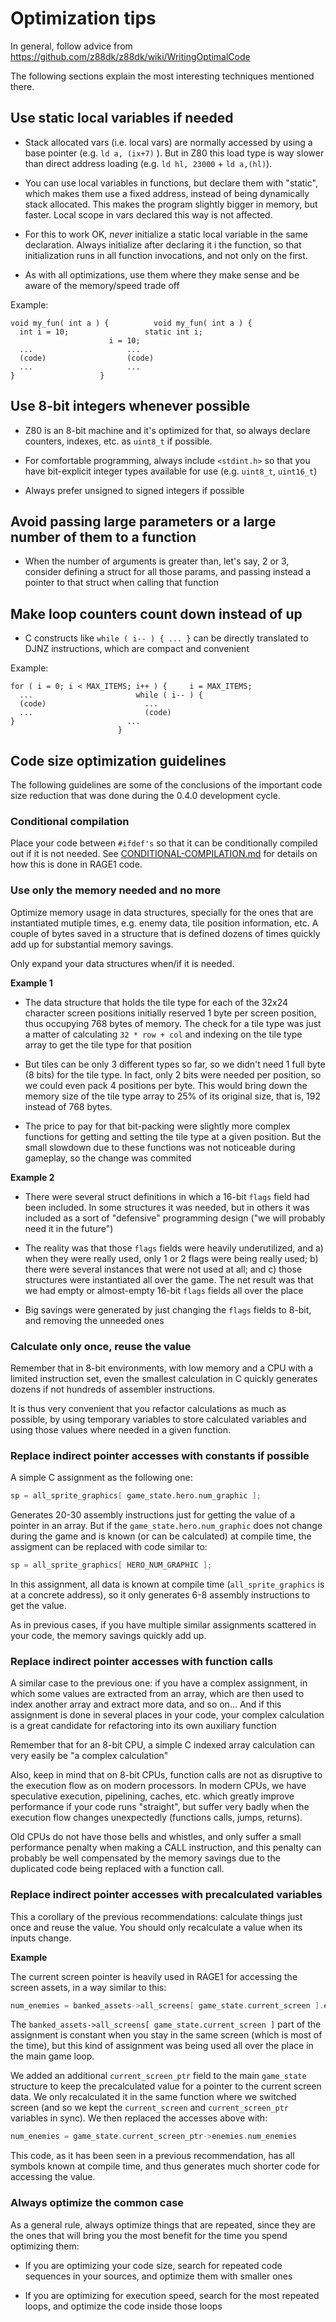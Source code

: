 # Optimization tips

In general, follow advice from https://github.com/z88dk/z88dk/wiki/WritingOptimalCode

The following sections explain the most interesting techniques mentioned there.

## Use static local variables if needed

* Stack allocated vars (i.e.  local vars) are normally accessed by using a
  base pointer (e.g.  `ld a, (ix+7)` ).  But in Z80 this load type is way
  slower than direct address loading (e.g.  `ld hl, 23000` + `ld a,(hl)`).

* You can use local variables in functions, but declare them with "static",
  which makes them use a fixed address, instead of being dynamically stack
  allocated.  This makes the program slightly bigger in memory, but faster. 
  Local scope in vars declared this way is not affected.

* For this to work OK, _never_ initialize a static local variable in the
  same declaration.  Always initialize after declaring it i the function, so
  that initialization runs in all function invocations, and not only on the
  first.

* As with all optimizations, use them where they make sense and be aware of
  the memory/speed trade off

Example:

```
void my_fun( int a ) {			void my_fun( int a ) {
  int i = 10;				  static int i;
					  i = 10;
  ...					  ...
  (code)				  (code)
  ...					  ...
}					}
```

## Use 8-bit integers whenever possible

* Z80 is an 8-bit machine and it's optimized for that, so always declare
  counters, indexes, etc. as `uint8_t` if possible.

* For comfortable programming, always include `<stdint.h>` so that you have
  bit-explicit integer types available for use (e.g. `uint8_t`, `uint16_t`)

* Always prefer unsigned to signed integers if possible

## Avoid passing large parameters or a large number of them to a function

* When the number of arguments is greater than, let's say, 2 or 3, consider
  defining a struct for all those params, and passing instead a pointer to
  that struct when calling that function

## Make loop counters count down instead of up

* C constructs like `while ( i-- ) { ... }` can be directly translated to
  DJNZ instructions, which are compact and convenient

Example:

```
for ( i = 0; i < MAX_ITEMS; i++ ) {		i = MAX_ITEMS;
  ...						while ( i-- ) {
  (code)					  ...
  ...						  (code)
}						  ...
						}
```

## Code size optimization guidelines

The following guidelines are some of the conclusions of the important code
size reduction that was done during the 0.4.0 development cycle.

### Conditional compilation

Place your code between `#ifdef's` so that it can be conditionally
compiled out if it is not needed.  See
[CONDITIONAL-COMPILATION.md](CONDITIONAL-COMPILATION.md) for details on how
this is done in RAGE1 code.

### Use only the memory needed and no more

Optimize memory usage in data structures, specially for the ones that are
instantiated mutiple times, e.g.  enemy data, tile position information,
etc.  A couple of bytes saved in a structure that is defined dozens of times
quickly add up for substantial memory savings.

Only expand your data structures when/if it is needed.

**Example 1**

- The data structure that holds the tile type for each of the 32x24
  character screen positions initially reserved 1 byte per screen position,
  thus occupying 768 bytes of memory. The check for a tile type was just a
  matter of calculating `32 * row + col` and indexing on the tile type array
  to get the tile type for that position

- But tiles can be only 3 different types so far, so we didn't need 1 full
  byte (8 bits) for the tile type.  In fact, only 2 bits were needed per
  position, so we could even pack 4 positions per byte.  This would bring
  down the memory size of the tile type array to 25% of its original size,
  that is, 192 instead of 768 bytes.

- The price to pay for that bit-packing were slightly more complex functions
  for getting and setting the tile type at a given position.  But the small
  slowdown due to these functions was not noticeable during gameplay, so the
  change was commited

**Example 2**

- There were several struct definitions in which a 16-bit `flags` field had
  been included.  In some structures it was needed, but in others it was
  included as a sort of "defensive" programming design ("we will probably
  need it in the future")

- The reality was that those `flags` fields were heavily underutilized, and
  a) when they were really used, only 1 or 2 flags were being really used;
  b) there were several instances that were not used at all; and c) those
  structures were instantiated all over the game. The net result was that we
  had empty or almost-empty 16-bit `flags` fields all over the place

- Big savings were generated by just changing the `flags` fields to 8-bit,
  and removing the unneeded ones

### Calculate only once, reuse the value

Remember that in 8-bit environments, with low memory and a CPU with a
limited instruction set, even the smallest calculation in C quickly
generates dozens if not hundreds of assembler instructions.

It is thus very convenient that you refactor calculations as much as
possible, by using temporary variables to store calculated variables and
using those values where needed in a given function.

### Replace indirect pointer accesses with constants if possible

A simple C assignment as the following one:

~~~C
sp = all_sprite_graphics[ game_state.hero.num_graphic ];
~~~

Generates 20-30 assembly instructions just for getting the value of a
pointer in an array. But if the `game_state.hero.num_graphic` does not
change during the game and is known (or can be calculated) at compile time,
the assigment can be replaced with code similar to:

~~~C
sp = all_sprite_graphics[ HERO_NUM_GRAPHIC ];
~~~

In this assignment, all data is known at compile time (`all_sprite_graphics`
is at a concrete address), so it only generates 6-8 assembly instructions to
get the value.

As in previous cases, if you have multiple similar assignments scattered in
your code, the memory savings quickly add up.

### Replace indirect pointer accesses with function calls

A similar case to the previous one: if you have a complex assignment, in
which some values are extracted from an array, which are then used to index
another array and extract more data, and so on...  And if this assignment is
done in several places in your code, your complex calculation is a great
candidate for refactoring into its own auxiliary function

Remember that for an 8-bit CPU, a simple C indexed array calculation can
very easily be "a complex calculation"

Also, keep in mind that on 8-bit CPUs, function calls are not as disruptive
to the execution flow as on modern processors.  In modern CPUs, we have
speculative execution, pipelining, caches, etc.  which greatly improve
performance if your code runs "straight", but suffer very badly when the
execution flow changes unexpectedly (functions calls, jumps, returns).

Old CPUs do not have those bells and whistles, and only suffer a small
performance penalty when making a CALL instruction, and this penalty can
probably be well compensated by the memory savings due to the duplicated
code being replaced with a function call.

### Replace indirect pointer accesses with precalculated variables

This a corollary of the previous recommendations: calculate things just once
and reuse the value. You should only recalculate a value when its inputs
change.

**Example**

The current screen pointer is heavily used in RAGE1 for accessing the screen
assets, in a way similar to this:

~~~C
num_enemies = banked_assets->all_screens[ game_state.current_screen ].enemies.num_enemies
~~~

The `banked_assets->all_screens[ game_state.current_screen ]` part of the
assignment is constant when you stay in the same screen (which is most of
the time), but this kind of assignment was being used all over the place in
the main game loop.

We added an additional `current_screen_ptr` field to the main `game_state`
structure to keep the precalculated value for a pointer to the current
screen data.  We only recalculated it in the same function where we switched
screen (and so we kept the `current_screen` and `current_screen_ptr`
variables in sync).  We then replaced the accesses above with:

~~~C
num_enemies = game_state.current_screen_ptr->enemies.num_enemies
~~~

This code, as it has been seen in a previous recommendation, has all symbols
known at compile time, and thus generates much shorter code for accessing
the value.

### Always optimize the common case

As a general rule, always optimize things that are repeated, since they are
the ones that will bring you the most benefit for the time you spend
optimizing them:

- If you are optimizing your code size, search for repeated code sequences in
  your sources, and optimize them with smaller ones

- If you are optimizing for execution speed, search for the most repeated
  loops, and optimize the code inside those loops
